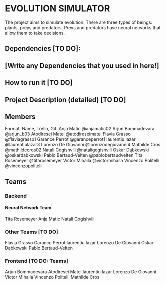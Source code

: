 # EVOLUTION SIMULATOR

The project aims to simulate evolution. 
There are three types of beings: plants, preys and predators. 
Preys and predators have neural networks that allow them to take decisions. 


## Dependencies [TO DO]:
[Write any Dependencies that you used in here!]
- 

## How to run it [TO DO]

## Project Description (detailed) [TO DO]

## Members
Format: Name, Trello, Git.
Anja Matic 
@anjamatic02
Arjun Bommadevara
@arjun_b03
Atodiresei Matei
@atodireseimatei
Flavia Grasso
@flaviagrasso1
Garance Perrot
@garanceperrot1
laurentiu lazar
@laurentiulazar3
Lorenzo De Giovanni
@lorenzodegiovanni4
Mathilde Cros
@mathildecros02
Natali Gogishvili
@nataligogishvili
Oskar Dąbkowski
@oskardabkowski
Pablo Bertaud-Velten
@pablobertaudvelten
Tita Rosemeyer
@titarosemeyer
Victor Mihaila
@victormihaila
Vincenzo Politelli
@vincenzopolitelli

## Teams

### Backend
#### Neural Network Team
Tita Rosemeyer
Anja Matic 
Natali Gogishvili
### Other Teams [TO DO]
Flavia Grasso
Garance Perrot
laurentiu lazar
Lorenzo De Giovanni
Oskar Dąbkowski
Pablo Bertaud-Velten

### Frontend [TO DO: Teams]
Arjun Bommadevara
Atodiresei Matei
laurentiu lazar
Lorenzo De Giovanni
Victor Mihaila
Vincenzo Politelli
Mathilde Cros
